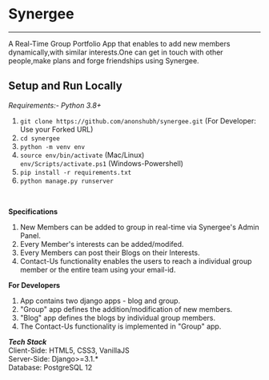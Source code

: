 # Synergee
---
A Real-Time Group Portfolio App that enables to add new members dynamically,with similar interests.One can get in touch with other people,make plans and forge friendships using Synergee.

**Setup and Run Locally**
---
*Requirements:- Python 3.8+*<br>
1) `git clone https://github.com/anonshubh/synergee.git`
(For Developer: Use your Forked URL) 
2) `cd synergee`
3) `python -m venv env`
4) `source env/bin/activate` (Mac/Linux)<br>
   `env/Scripts/activate.ps1` (Windows-Powershell)
5) `pip install -r requirements.txt`
6) `python manage.py runserver`

<br>

**Specifications**
<br>
1) New Members can be added to group in real-time via Synergee's Admin Panel. <br>
2) Every Member's interests can be added/modifed. <br>
3) Every Members can post their Blogs on their Interests. <br>
4) Contact-Us functionality enables the users to reach a individual group member or the entire team using your email-id.<br>

**For Developers**
<br>
1) App contains two django apps - blog and group. <br>
2) "Group" app defines the addition/modification of new members. <br>
3) "Blog" app defines the blogs by individual group members. <br>
4) The Contact-Us functionality is implemented in "Group" app. <br>

***Tech Stack***
<br>
Client-Side: HTML5, CSS3, VanillaJS <br>
Server-Side: Django>=3.1.* <br>
Database: PostgreSQL 12 <br>
